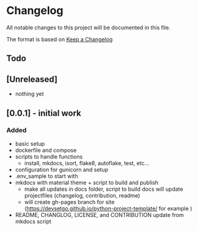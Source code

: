# Changelog
All notable changes to this project will be documented in this file.

The format is based on [Keep a Changelog](https://keepachangelog.com/en/1.0.0/)

## Todo

## [Unreleased]
- nothing yet

## [0.0.1] - initial work
### Added
- basic setup
- dockerfile and compose
- scripts to handle functions
    - install, mkdocs, isort, flake8, autoflake, test, etc...
- configuration for gunicorn and setup
- .env_sample to start with
- mkdocs with material theme + script to build and publish
    - make all updates in docs folder, script to build docs will update projectfiles (changelog, contribution, readme)
    - will create gh-pages branch for site (https://devsetgo.github.io/python-project-template/ for example )
- README, CHANGLOG, LICENSE, and CONTRIBUTION update from mkdocs script

